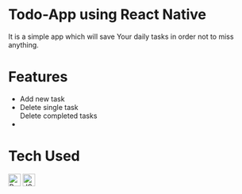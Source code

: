 # <h1>Todo-App using React Native</h1>

It is a simple app which will save Your daily tasks in order not to miss anything.

# Features
<ul>
 <li>Add new task</li>
 <li>Delete single task</li>
 </li>Delete completed tasks<li>
</ul>

# Tech Used

<img src="https://d33wubrfki0l68.cloudfront.net/554c3b0e09cf167f0281fda839a5433f2040b349/ecfc9/img/header_logo.svg" alt="ReactNative_Logo" width="25"/>
<img src="http://code-institute-org.github.io/Full-Stack-Web-Developer-Stream-0/assets/javascript.png" alt="JS_Logo" width="25"/>
